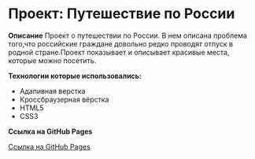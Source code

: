 # Проект: Путешествие по России

**Описание**
Проект о путешествии по России. В нем описана проблема того,что российские граждане довольно редко проводят отпуск в родной стране.Проект показывает и описывает красивые места, которые можно посетить. 

**Технологии которые использовались:**
* Адапивная верстка
* Кроссбраузерная вёрстка
* HTML5
* CSS3

**Ссылка на GitHub Pages**

[Ссылка на GitHub Pages](https://www.figma.com/file/5S2WSbEFL6awjVWJ0NWL8Q/Sprint-3_-Russia-_-desktop-mobile?node-id=28503%3A0)

